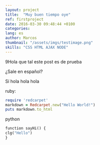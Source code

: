 ```yaml
---
layout: project
title:  "Muy buen tiempo oye"
ref: firstproject
date: 2016-03-30 09:48:44 +0100
categories: 
lang: es
author: Marcos
thumbnail: "/assets/imgs/testimage.png"
skills: "CSS HTML AJAX NODE"
---
```

9Hola que tal este post es de prueba

¿Sale en español?

Sí hola hola hola

ruby:

``` ruby
require 'redcarpet'
markdown = Redcarpet.new("Hello World!")
puts markdown.to_html
```

python

``` python
function sayHi() {
clg("Hello")
}
```